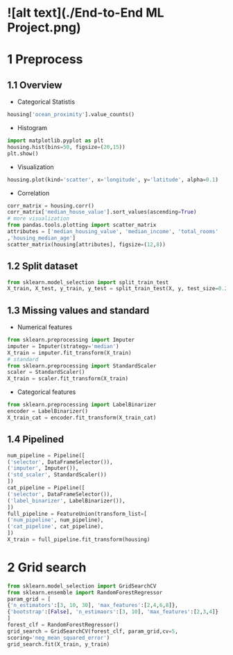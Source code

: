 # ![alt text](./End-to-End ML Project.png)

# 1 Preprocess

## 1.1 Overview

* Categorical Statistis

```py
housing['ocean_proximity'].value_counts()
```

* Histogram

```py
import matplotlib.pyplot as plt
housing.hist(bins=50, figsize=(20,15))
plt.show()
```

* Visualization

```py
housing.plot(kind='scatter', x='longitude', y='latitude', alpha=0.1)
```

* Correlation

```py
corr_matrix = housing.corr()
corr_matrix['median_house_value'].sort_values(ascending=True)
# more visualization
from pandas.tools.plotting import scatter_matrix
attributes = ['median_housing_value', 'median_income', 'total_rooms'
,'housing_median_age']
scatter_matrix(housing[attributes], figsize=(12,8))
```

## 1.2 Split dataset

```py
from sklearn.model_selection import split_train_test
X_train, X_test, y_train, y_test = split_train_test(X, y, test_size=0.2, random_state=42)
```

## 1.3 Missing values and standard

* Numerical features

```py
from sklearn.preprocessing import Imputer
imputer = Imputer(strategy='median')
X_train = imputer.fit_transform(X_train)
# standard
from sklearn.preprocessing import StandardScaler
scaler = StandardScaler()
X_train = scaler.fit_transform(X_train)
```

* Categorical features

```py
from sklearn.preprocessing import LabelBinarizer
encoder = LabelBinarizer()
X_train_cat = encoder.fit_transform(X_train_cat)
```

## 1.4 Pipelined

```py
num_pipeline = Pipeline([
('selector', DataFrameSelector()),
('imputer', Imputer()),
('std_scaler', StandardScaler())
])
cat_pipeline = Pipeline([
('selector', DataFrameSelector()),
('label_binarizer', LabelBinarizer()),
])
full_pipeline = FeatureUnion(transform_list=[
('num_pipeline', num_pipeline),
('cat_pipeline', cat_pipeline),
])
X_train = full_pipeline.fit_transform(housing)
```

# 2 Grid search

```py
from sklearn.model_selection import GridSearchCV
from sklearn.ensemble import RandomForestRegressor
param_grid = [
{'n_estimators':[3, 10, 30], 'max_features':[2,4,6,8]},
{'bootstrap':[False], 'n_estimaors':[3, 10], 'max_features':[2,3,4]}
]
forest_clf = RandomForestRegressor()
grid_search = GridSearchCV(forest_clf, param_grid,cv=5,
scoring='neg_mean_squared_error')
grid_search.fit(X_train, y_train)
```


